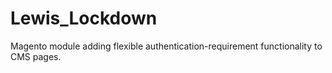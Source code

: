# Lewis\_Lockdown

Magento module adding flexible authentication-requirement functionality to CMS pages.
